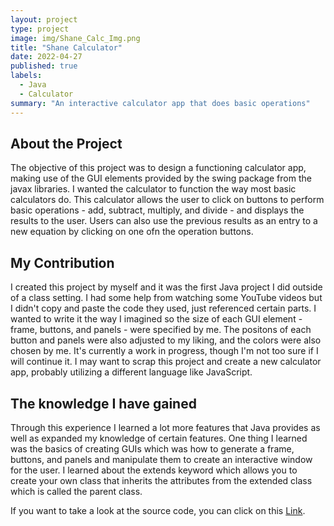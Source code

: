 ```yaml
---
layout: project
type: project
image: img/Shane_Calc_Img.png
title: "Shane Calculator"
date: 2022-04-27
published: true
labels:
  - Java
  - Calculator
summary: "An interactive calculator app that does basic operations"
---
```


## About the Project

The objective of this project was to design a functioning calculator app, making use of the GUI elements provided by the swing package from the javax libraries. I wanted the calculator to function the way most basic calculators do. This calculator allows the user to click on buttons to perform basic operations - add, subtract, multiply, and divide - and displays the results to the user. Users can also use the previous results as an entry to a new equation by clicking on one ofn the operation buttons. 

## My Contribution

I created this project by myself and it was the first Java project I did outside of a class setting. I had some help from watching some YouTube videos but I didn't copy and paste the code they used, just referenced certain parts. I wanted to write it the way I imagined so the size of each GUI element - frame, buttons, and panels - were specified by me. The positons of each button and panels were also adjusted to my liking, and the colors were also chosen by me. It's currently a work in progress, though I'm not too sure if I will continue it. I may want to scrap this project and create a new calculator app, probably utilizing a different language like JavaScript.

## The knowledge I have gained

Through this experience I learned a lot more features that Java provides as well as expanded my knowledge of certain features. One thing I learned was the basics of creating GUIs which was how to generate a frame, buttons, and panels and manipulate them to create an interactive window for the user. I learned about the extends keyword which allows you to create your own class that inherits the attributes from the extended class which is called the parent class.

If you want to take a look at the source code, you can click on this [Link](https://github.com/UHM-ShaneB/Shane_Calculator).
